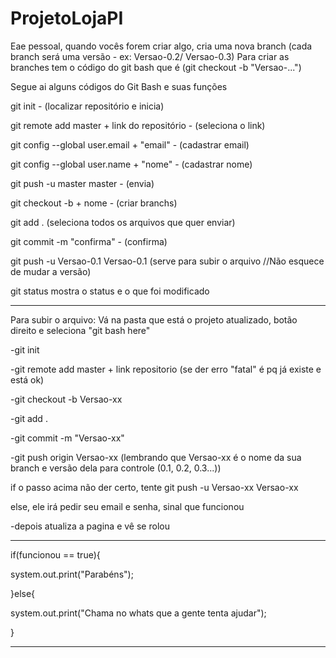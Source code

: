 # ProjetoLojaPI

Eae pessoal, quando vocês forem criar algo, cria uma nova branch (cada branch será uma versão - ex: Versao-0.2/ Versao-0.3)
Para criar as branches tem o código do git bash que é (git checkout -b "Versao-...")

Segue ai alguns códigos do Git Bash e suas funções

git init - (localizar repositório e inicia) 

git remote add master + link do repositório - (seleciona o link)

git config --global user.email + "email" - (cadastrar email)

git config --global user.name + "nome"  - (cadastrar nome)

git push -u master master - (envia)

git checkout -b + nome - (criar branchs)

git add . (seleciona todos os arquivos que quer enviar)

git commit -m "confirma" - (confirma)

git push -u Versao-0.1 Versao-0.1 (serve para subir o arquivo //Não esquece de mudar a versão)

git status mostra o status e o que foi modificado

_________________________________________________________________________________________________________

Para subir o arquivo: Vá na pasta que está o projeto atualizado, botão direito e seleciona "git bash here"

-git init 

-git remote add master + link repositorio (se der erro "fatal" é pq já existe e está ok)

-git checkout -b Versao-xx

-git add .

-git commit -m "Versao-xx"

-git push origin Versao-xx (lembrando que Versao-xx é o nome da sua branch e versão dela para controle (0.1, 0.2, 0.3...))

if o passo acima não der certo, tente git push -u Versao-xx Versao-xx 

else, ele irá pedir seu email e senha, sinal que funcionou 

-depois atualiza a pagina e vê se rolou

_________________________________________________________________________________________________________

if(funcionou == true){

system.out.print("Parabéns");

}else{

system.out.print("Chama no whats que a gente tenta ajudar");

}

_______________________________
